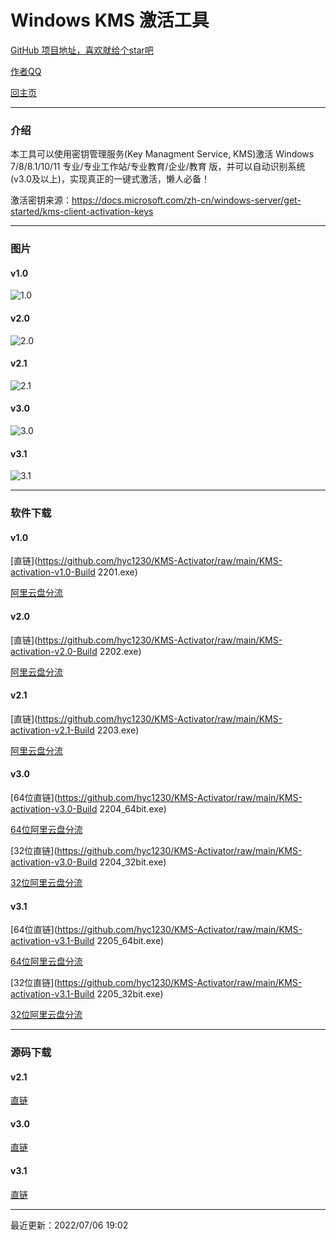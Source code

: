 # Windows KMS 激活工具

[GitHub 项目地址，喜欢就给个star吧](https://github.com/hyc1230/KMS-Activator)

[作者QQ](tencent://message?uin=191039275)

[回主页](https://hyc1230.github.io/#开源项目)

---
### 介绍

本工具可以使用密钥管理服务(Key Managment Service, KMS)激活 Windows 7/8/8.1/10/11 专业/专业工作站/专业教育/企业/教育 版，并可以自动识别系统(v3.0及以上)，实现真正的一键式激活，懒人必备！

激活密钥来源：<https://docs.microsoft.com/zh-cn/windows-server/get-started/kms-client-activation-keys>

---
### 图片

#### v1.0

![1.0](https://user-images.githubusercontent.com/107044023/176808423-258029e1-ac5e-49b7-b97d-a3fe472d9c1c.png)

#### v2.0

![2.0](https://user-images.githubusercontent.com/107044023/176808681-e510c7bb-0bf9-441f-8012-0d1c8e5a26e9.png)

#### v2.1

![2.1](https://user-images.githubusercontent.com/107044023/176808846-fd1c2c11-ae50-47dc-803c-34156a6e9e86.png)

#### v3.0

![3.0](https://user-images.githubusercontent.com/107044023/176809141-45e1a9d6-e265-4a56-ab9a-51ea95b06189.png)

#### v3.1

![3.1](https://user-images.githubusercontent.com/107044023/176809273-303f86c1-06a9-445d-89a7-f062018fb714.png)

---
### 软件下载

#### v1.0

[直链](https://github.com/hyc1230/KMS-Activator/raw/main/KMS-activation-v1.0-Build 2201.exe)

[阿里云盘分流](https://www.aliyundrive.com/s/a1SGev5D6Je)

#### v2.0

[直链](https://github.com/hyc1230/KMS-Activator/raw/main/KMS-activation-v2.0-Build 2202.exe)

[阿里云盘分流](https://www.aliyundrive.com/s/PVcnZZTTFjA)

#### v2.1

[直链](https://github.com/hyc1230/KMS-Activator/raw/main/KMS-activation-v2.1-Build 2203.exe)

[阿里云盘分流](https://www.aliyundrive.com/s/6EBMwqjAju9)

#### v3.0

[64位直链](https://github.com/hyc1230/KMS-Activator/raw/main/KMS-activation-v3.0-Build 2204_64bit.exe)

[64位阿里云盘分流](https://www.aliyundrive.com/s/sp9PabENHSs)

[32位直链](https://github.com/hyc1230/KMS-Activator/raw/main/KMS-activation-v3.0-Build 2204_32bit.exe)

[32位阿里云盘分流](https://www.aliyundrive.com/s/tu4EapruBxj)

#### v3.1

[64位直链](https://github.com/hyc1230/KMS-Activator/raw/main/KMS-activation-v3.1-Build 2205_64bit.exe)

[64位阿里云盘分流](https://www.aliyundrive.com/s/GC71oXujr8d)

[32位直链](https://github.com/hyc1230/KMS-Activator/raw/main/KMS-activation-v3.1-Build 2205_32bit.exe)

[32位阿里云盘分流](https://www.aliyundrive.com/s/oW6VqUXdbhG)

---
### 源码下载

#### v2.1

[直链](https://github.com/hyc1230/KMS-Activator/raw/main/KMS-Activator-Code-v2.1.zip)

#### v3.0

[直链](https://github.com/hyc1230/KMS-Activator/raw/main/KMS-Activator-Code-v3.0.zip)

#### v3.1

[直链](https://github.com/hyc1230/KMS-Activator/raw/main/KMS-Activator-Code-v3.1.zip)

---
最近更新：2022/07/06 19:02
